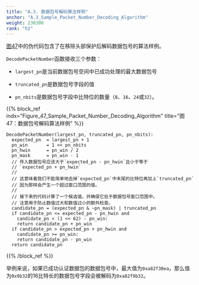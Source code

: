 ```yaml
---
title: "A.3. 数据包号解码算法样例"
anchor: "A.3_Sample_Packet_Number_Decoding_Algorithm"
weight: 230300
rank: "h2"
---
```


[图47](#Figure_47_Sample_Packet_Number_Decoding_Algorithm)中的伪代码包含了在移除头部保护后解码数据包号的算法样例。

`DecodePacketNumber`函数接收三个参数：

* `largest_pn`是当前数据包号空间中已成功处理的最大数据包号

* `truncated_pn`是数据包号字段的值

* `pn_nbits`是数据包号字段中比特位的数量（`8`、`16`、`24`或`32`）。

{{% block_ref
indx="Figure_47_Sample_Packet_Number_Decoding_Algorithm"
title="图47：数据包号解码算法样例" %}}

```
DecodePacketNumber(largest_pn, truncated_pn, pn_nbits):
  expected_pn  = largest_pn + 1
  pn_win       = 1 << pn_nbits
  pn_hwin      = pn_win / 2
  pn_mask      = pn_win - 1
  // 传入数据包号应该大于`expected_pn - pn_hwin`且小于等于
  // `expected_pn + pn_hwin`
  //
  // 这意味着我们不能简单地去掉`expected_pn`中末尾的比特位再加上`truncated_pn`
  // 因为那样会产生一个超过窗口范围的值。
  //
  // 接下来的代码计算了一个候选值，并确保它处于数据包号窗口范围中。
  // 注意用于防止数值过大和数值过小的额外检查。
  candidate_pn = (expected_pn & ~pn_mask) | truncated_pn
  if candidate_pn <= expected_pn - pn_hwin and
    candidate_pn < (1 << 62) - pn_win:
    return candidate_pn + pn_win
  if candidate_pn > expected_pn + pn_hwin and
    candidate_pn >= pn_win:
    return candidate_pn - pn_win
  return candidate_pn
```

{{% /block_ref %}}

举例来说，如果已成功认证数据包的数据包号中，最大值为`0xa82f30ea`，那么值为`0x9b32`的16比特长的数据包号字段会被解码为`0xa82f9b32`。
